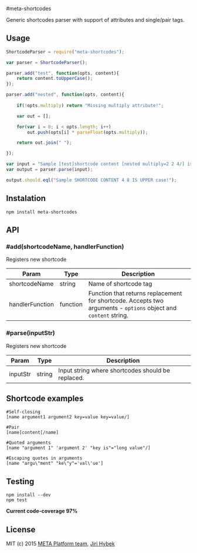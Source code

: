 #meta-shortcodes

Generic shortcodes parser with support of attributes and single/pair tags.

## Usage
```javascript
ShortcodeParser = require("meta-shortcodes");

var parser = ShortcodeParser();

parser.add("test", function(opts, content){
	return content.toUpperCase();
});

parser.add("nested", function(opts, content){
	
	if(!opts.multiply) return "Missing multiply attribute!";

	var out = [];

	for(var i = 0; i < opts.length; i++)
		out.push(opts[i] * parseFloat(opts.multiply));

	return out.join(" ");

});

var input = "Sample [test]shortcode content [nested multiply=2 2 4/] is upper[/test] case!";
var output = parser.parse(input);

output.should.eql("Sample SHORTCODE CONTENT 4 8 IS UPPER case!");
```

## Instalation
```
npm install meta-shortcodes
```

## API

### #add(shortcodeName, handlerFunction)

Registers new shortcode

| Param           | Type     | Description                                                                                                     |
| --------------- | -------- | --------------------------------------------------------------------------------------------------------------- |
| shortcodeName   | string   | Name of shortcode tag                                                                                           |
| handlerFunction | function | Function that returns replacement for shortcode. Accepts two arguments - `options` object and `content` string. |

### #parse(inputStr)

Registers new shortcode

| Param    | Type   | Description                                       |
| -------- | ------ | ------------------------------------------------- |
| inputStr | string | Input string where shortcodes should be replaced. |

## Shortcode examples

```
#Self-closing
[name argument1 argument2 key=value key=value/]

#Pair
[name]content[/name]

#Quoted arguments
[name "argument 1" 'argument 2' "key is"="long value"/]

#Escaping quotes in arguments
[name "argu\"ment" "ke\"y"='val\'ue']
```

## Testing
```
npm install --dev
npm test
```

**Current code-coverage 97%**

## License

MIT (c) 2015 [META Platform team](http://www.meta-platform.com), [Jiri Hybek](http://jiri.hybek.cz/)